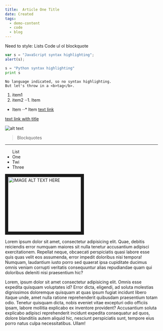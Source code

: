 ```yaml
---
title:  Article One Title
date: Created
tags:
  - demo-content
  - code
  - blog
---
```


Need to style:
Lists
Code
ul ol
blockquote

```javascript
var s = "JavaScript syntax highlighting";
alert(s);
```
 
```python
s = "Python syntax highlighting"
print s
```
 
```
No language indicated, so no syntax highlighting. 
But let's throw in a <b>tag</b>.
```

1. item1
2. item2
⋅⋅1. Item
* Item
⋅⋅* Item
[text link](https://duckduckgo.com)

[text link with title](https://duckduckgo.com "DDG Home")

![alt text](https://github.com/n48.png "Logo Title")

> Blockquotes

---

<ul>List
    <li>One</li>
    <li>Twi</li>
    <li>Three</li>
</ul>

<a href="http://www.youtube.com/watch?feature=player_embedded&v=YOUTUBE_VIDEO_ID_HERE
" target="_blank"><img src="http://img.youtube.com/vi/YOUTUBE_VIDEO_ID_HERE/0.jpg" 
alt="IMAGE ALT TEXT HERE" width="240" height="180" border="10" /></a>

<p>Lorem ipsum dolor sit amet, consectetur adipisicing elit. Quae, debitis reiciendis error numquam maiores sit nulla tenetur accusantium adipisci exercitationem. Repellat neque, obcaecati perspiciatis quasi labore esse quis quas velit eos assumenda, error impedit doloribus nisi tempora! Numquam, laudantium iusto porro sed quaerat ipsa cupiditate ducimus omnis veniam corrupti veritatis consequuntur alias repudiandae quam qui doloribus deleniti nisi praesentium hic?</p>
<p>Lorem, ipsum dolor sit amet consectetur adipisicing elit. Omnis esse expedita quisquam voluptates id? Error dicta, eligendi, ad soluta molestias dignissimos doloremque quisquam at quas ipsum fugiat incidunt libero itaque unde, amet nulla ratione reprehenderit quibusdam praesentium totam odio. Tenetur quisquam dicta, nobis eveniet vitae excepturi odio officiis ipsam, labore mollitia explicabo ex inventore provident? Accusantium soluta explicabo adipisci reprehenderit incidunt expedita consequatur ad quos, dolore blanditiis autem aliquid hic, nesciunt perspiciatis sunt, tempore eius porro natus culpa necessitatibus. Ullam!</p>